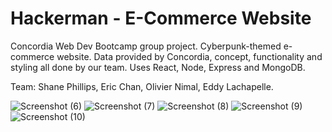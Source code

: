 # Hackerman - E-Commerce Website

Concordia Web Dev Bootcamp group project. Cyberpunk-themed e-commerce website. Data provided by Concordia, concept, functionality and styling all done by our team. Uses React, Node, Express and MongoDB.

Team: Shane Phillips, Eric Chan, Olivier Nimal, Eddy Lachapelle.

![Screenshot (6)](https://user-images.githubusercontent.com/60205439/165153833-817a6da1-1372-41e3-acb5-9b8008b80e43.png)
![Screenshot (7)](https://user-images.githubusercontent.com/60205439/165153838-0a567f13-be20-4e86-a3cf-03fc63249807.png)
![Screenshot (8)](https://user-images.githubusercontent.com/60205439/165153851-77775593-de68-4d9e-a752-bad35d372d5d.png)
![Screenshot (9)](https://user-images.githubusercontent.com/60205439/165153853-85d43336-79f3-49cd-8990-a078276a051e.png)
![Screenshot (10)](https://user-images.githubusercontent.com/60205439/165153857-74f0c731-f7e5-4698-8073-18253c56c962.png)
